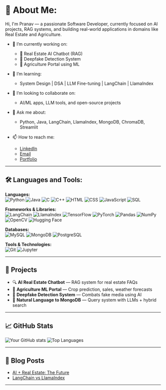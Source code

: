 # 💫 About Me:
Hi, I'm Pranav — a passionate Software Developer, currently focused on AI projects, RAG systems, and building real-world applications in domains like Real Estate and Agriculture. 

- 🔭 I’m currently working on: 
  - 📌 Real Estate AI Chatbot (RAG)
  - 📌 Deepfake Detection System
  - 📌 Agriculture Portal using ML

- 🌱 I’m learning: 
  - System Design | DSA | LLM Fine-tuning | LangChain | LlamaIndex

- 👯 I’m looking to collaborate on:
  - AI/ML apps, LLM tools, and open-source projects

- 💬 Ask me about:
  - Python, Java, LangChain, LlamaIndex, MongoDB, ChromaDB, Streamlit

- 📫 How to reach me:
  - [LinkedIn](https://www.linkedin.com/in/pranav-jadhav-115920203/)
  - [Email](jadhavpranav1602@gmail.com)
  - [Portfolio](your-portfolio-link)

---

## 🛠️ Languages and Tools:
**Languages:**  
![Python](https://img.shields.io/badge/Python-3670A0?style=for-the-badge&logo=python&logoColor=white)
![Java](https://img.shields.io/badge/Java-ED8B00?style=for-the-badge&logo=openjdk&logoColor=white)
![C](https://img.shields.io/badge/C-00599C?style=for-the-badge&logo=c&logoColor=white)
![C++](https://img.shields.io/badge/C++-00599C?style=for-the-badge&logo=cplusplus&logoColor=white)
![HTML](https://img.shields.io/badge/HTML5-E34F26?style=for-the-badge&logo=html5&logoColor=white)
![CSS](https://img.shields.io/badge/CSS3-1572B6?style=for-the-badge&logo=css3&logoColor=white)
![JavaScript](https://img.shields.io/badge/JavaScript-F7DF1E?style=for-the-badge&logo=javascript&logoColor=black)
![SQL](https://img.shields.io/badge/SQL-4479A1?style=for-the-badge&logo=postgresql&logoColor=white)

**Frameworks & Libraries:**  
![LangChain](https://img.shields.io/badge/LangChain-000000?style=for-the-badge&logo=langchain&logoColor=white)
![LlamaIndex](https://img.shields.io/badge/LlamaIndex-000000?style=for-the-badge&logo=data:image/svg+xml;base64,...&logoColor=white) <!-- placeholder; custom icon may be needed -->
![TensorFlow](https://img.shields.io/badge/TensorFlow-FF6F00?style=for-the-badge&logo=tensorflow&logoColor=white)
![PyTorch](https://img.shields.io/badge/PyTorch-EE4C2C?style=for-the-badge&logo=pytorch&logoColor=white)
![Pandas](https://img.shields.io/badge/Pandas-150458?style=for-the-badge&logo=pandas&logoColor=white)
![NumPy](https://img.shields.io/badge/NumPy-013243?style=for-the-badge&logo=numpy&logoColor=white)
![OpenCV](https://img.shields.io/badge/OpenCV-5C3EE8?style=for-the-badge&logo=opencv&logoColor=white)
![Hugging Face](https://img.shields.io/badge/HuggingFace-FFD21F?style=for-the-badge&logo=huggingface&logoColor=black)

**Databases:**  
![MySQL](https://img.shields.io/badge/MySQL-00000F?style=for-the-badge&logo=mysql&logoColor=white)
![MongoDB](https://img.shields.io/badge/MongoDB-4EA94B?style=for-the-badge&logo=mongodb&logoColor=white)
![PostgreSQL](https://img.shields.io/badge/PostgreSQL-316192?style=for-the-badge&logo=postgresql&logoColor=white)

**Tools & Technologies:**  
![Git](https://img.shields.io/badge/Git-F05032?style=for-the-badge&logo=git&logoColor=white)
![Jupyter](https://img.shields.io/badge/Jupyter-F37626?style=for-the-badge&logo=jupyter&logoColor=white)

---

## 🚀 Projects

- 🔍 **AI Real Estate Chatbot** — RAG system for real estate FAQs  
- 🌾 **Agriculture ML Portal** — Crop prediction, sales, weather forecasts  
- 🧠 **Deepfake Detection System** — Combats fake media using AI  
- 🧾 **Natural Language to MongoDB** — Query system with LLMs + hybrid search

---

## 📈 GitHub Stats

![Your GitHub stats](https://github-readme-stats.vercel.app/api?username=Pranav160702&show_icons=true&theme=radical)
![Top Languages](https://github-readme-stats.vercel.app/api/top-langs/?username=Pranav160702&layout=compact&theme=radical)

---

## 📝 Blog Posts

- [AI + Real Estate: The Future](#)
- [LangChain vs LlamaIndex](#)

---

